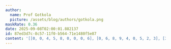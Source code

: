 ```yaml
---
author:
  name: Prof Gotkola
  picture: /assets/blog/authors/gotkola.png
maskRate: 0.36
date: 2025-09-08T02:00:01.882137
id: 87ed3d7c-8c57-11f0-b564-71e1480f5e87
content: '[[0, 0, 4, 5, 8, 0, 0, 0, 6], [0, 6, 8, 9, 4, 0, 5, 2, 3], [3, 0, 7, 2, 0, 6, 9, 8, 4], [8, 4, 0, 7, 0, 2, 0, 9, 1], [7, 1, 6, 3, 0, 4, 0, 0, 8], [9, 0, 5, 8, 0, 0, 4, 0, 7], [5, 3, 1, 0, 2, 0, 0, 6, 9], [0, 7, 9, 6, 3, 5, 8, 1, 2], [0, 8, 2, 0, 0, 0, 0, 4, 0]]'
---
```


